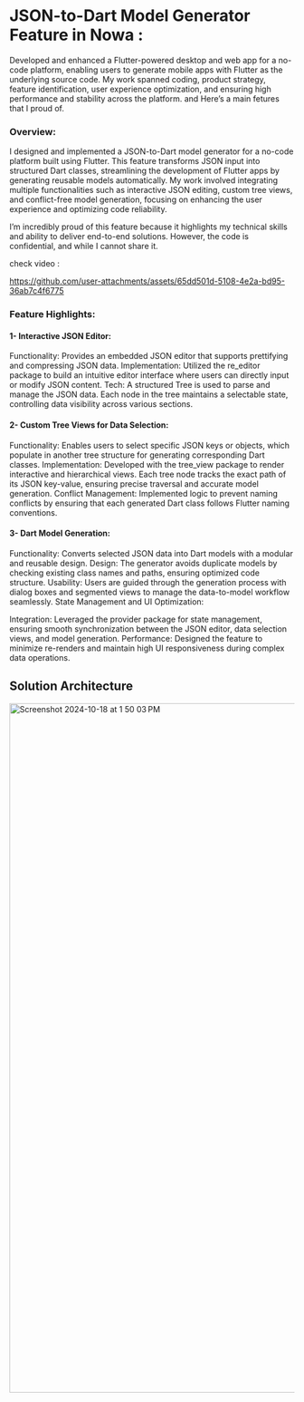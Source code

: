 # JSON-to-Dart Model Generator Feature in Nowa : 
Developed and enhanced a Flutter-powered desktop and web app for a no-code platform, enabling users to generate mobile apps with Flutter as the underlying source code. My work spanned coding, product strategy, feature identification, user experience optimization, and ensuring high performance and stability across the platform. and Here’s a main fetures that I proud of.

### Overview:
I designed and implemented a JSON-to-Dart model generator for a no-code platform built using Flutter. This feature transforms JSON input into structured Dart classes, streamlining the development of Flutter apps by generating reusable models automatically. My work involved integrating multiple functionalities such as interactive JSON editing, custom tree views, and conflict-free model generation, focusing on enhancing the user experience and optimizing code reliability.

I’m incredibly proud of this feature because it highlights my technical skills and ability to deliver end-to-end solutions. However, the code is confidential, and while I cannot share it.


check video : 

https://github.com/user-attachments/assets/65dd501d-5108-4e2a-bd95-36ab7c4f6775





### Feature Highlights:

#### 1- Interactive JSON Editor:

Functionality: Provides an embedded JSON editor that supports prettifying and compressing JSON data.
Implementation: Utilized the re_editor package to build an intuitive editor interface where users can directly input or modify JSON content.
Tech: A structured Tree<JsonNode> is used to parse and manage the JSON data. Each node in the tree maintains a selectable state, controlling data visibility across various sections.

#### 2- Custom Tree Views for Data Selection:

Functionality: Enables users to select specific JSON keys or objects, which populate in another tree structure for generating corresponding Dart classes.
Implementation: Developed with the tree_view package to render interactive and hierarchical views. Each tree node tracks the exact path of its JSON key-value, ensuring precise traversal and accurate model generation.
Conflict Management: Implemented logic to prevent naming conflicts by ensuring that each generated Dart class follows Flutter naming conventions.


#### 3- Dart Model Generation:

Functionality: Converts selected JSON data into Dart models with a modular and reusable design.
Design: The generator avoids duplicate models by checking existing class names and paths, ensuring optimized code structure.
Usability: Users are guided through the generation process with dialog boxes and segmented views to manage the data-to-model workflow seamlessly.
State Management and UI Optimization:

Integration: Leveraged the provider package for state management, ensuring smooth synchronization between the JSON editor, data selection views, and model generation.
Performance: Designed the feature to minimize re-renders and maintain high UI responsiveness during complex data operations.



## Solution Architecture

<img width="1217" alt="Screenshot 2024-10-18 at 1 50 03 PM" src="https://github.com/user-attachments/assets/bdc60311-b08e-44ae-9fce-f13f8c746904">



